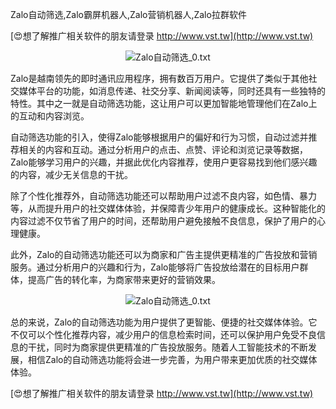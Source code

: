 Zalo自动筛选,Zalo霸屏机器人,Zalo营销机器人,Zalo拉群软件

[😍想了解推广相关软件的朋友请登录 http://www.vst.tw](http://www.vst.tw)

 <center><img src="https://vst.tw/MP4/tuiguang/png/0.png" alt="Zalo自动筛选_0.txt"></center>

Zalo是越南领先的即时通讯应用程序，拥有数百万用户。它提供了类似于其他社交媒体平台的功能，如消息传递、社交分享、新闻阅读等，同时还具有一些独特的特性。其中之一就是自动筛选功能，这让用户可以更加智能地管理他们在Zalo上的互动和内容浏览。

自动筛选功能的引入，使得Zalo能够根据用户的偏好和行为习惯，自动过滤并推荐相关的内容和互动。通过分析用户的点击、点赞、评论和浏览记录等数据，Zalo能够学习用户的兴趣，并据此优化内容推荐，使用户更容易找到他们感兴趣的内容，减少无关信息的干扰。

除了个性化推荐外，自动筛选功能还可以帮助用户过滤不良内容，如色情、暴力等，从而提升用户的社交媒体体验，并保障青少年用户的健康成长。这种智能化的内容过滤不仅节省了用户的时间，还帮助用户避免接触不良信息，保护了用户的心理健康。

此外，Zalo的自动筛选功能还可以为商家和广告主提供更精准的广告投放和营销服务。通过分析用户的兴趣和行为，Zalo能够将广告投放给潜在的目标用户群体，提高广告的转化率，为商家带来更好的营销效果。

 <center><img src="https://vst.tw/MP4/tuiguang/png/3.png" alt="Zalo自动筛选_0.txt"></center>

总的来说，Zalo的自动筛选功能为用户提供了更智能、便捷的社交媒体体验。它不仅可以个性化推荐内容，减少用户的信息检索时间，还可以保护用户免受不良信息的干扰，同时为商家提供更精准的广告投放服务。随着人工智能技术的不断发展，相信Zalo的自动筛选功能将会进一步完善，为用户带来更加优质的社交媒体体验。

[😍想了解推广相关软件的朋友请登录 http://www.vst.tw](http://www.vst.tw)



